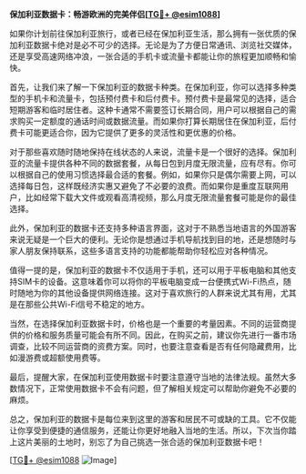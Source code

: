 **保加利亚数据卡：畅游欧洲的完美伴侣[[TG💪+ @esim1088](https://t.me/s/esim1088)]**

如果你计划前往保加利亚旅行，或者已经在保加利亚生活，那么拥有一张优质的保加利亚数据卡绝对是必不可少的选择。无论是为了方便日常通讯、浏览社交媒体，还是享受高速网络冲浪，一张合适的手机卡或流量卡都能让你的旅程更加顺畅和愉快。

首先，让我们来了解一下保加利亚的数据卡种类。在保加利亚，你可以选择多种类型的手机卡和流量卡，包括预付费卡和后付费卡。预付费卡是最常见的选择，适合短期游客和临时居住者。这种卡通常不需要签订长期合同，用户可以根据自己的需求购买一定额度的通话时间或数据流量。而如果你打算长期居住在保加利亚，后付费卡可能更适合你，因为它提供了更多的灵活性和更优惠的价格。

对于那些喜欢随时随地保持在线状态的人来说，流量卡是一个很好的选择。保加利亚的流量卡提供各种不同的数据套餐，从每日包到月度无限流量，应有尽有。你可以根据自己的使用习惯选择最合适的套餐。例如，如果你只是偶尔需要上网，可以选择每日包，这样既经济实惠又避免了不必要的浪费。而如果你是重度互联网用户，比如经常下载大文件或观看高清视频，那么月度无限流量套餐可能是你的最佳选择。

此外，保加利亚的数据卡还支持多种语言界面，这对于不熟悉当地语言的外国游客来说无疑是一个巨大的便利。无论你是想通过手机导航找到目的地，还是想随时与家人朋友保持联系，这些多语言支持的功能都能帮助你轻松应对各种情况。

值得一提的是，保加利亚的数据卡不仅适用于手机，还可以用于平板电脑和其他支持SIM卡的设备。这意味着你可以将你的平板电脑变成一台便携式Wi-Fi热点，随时随地为你的其他设备提供网络连接。这对于喜欢旅行的人群来说尤其有用，尤其是在那些公共Wi-Fi信号不稳定的地方。

当然，在选择保加利亚数据卡时，价格也是一个重要的考量因素。不同的运营商提供的价格和服务质量可能会有所不同。因此，在购买之前，建议你先进行一番市场调查，比较不同运营商的资费方案。同时，也要注意查看是否有任何隐藏费用，比如漫游费或超额使用费等。

最后，提醒大家，在保加利亚使用数据卡时要注意遵守当地的法律法规。虽然大多数情况下，正常使用数据卡不会有问题，但了解相关规定可以帮助你避免不必要的麻烦。

总之，保加利亚的数据卡是每位来到这里的游客和居民不可或缺的工具。它不仅能让你享受到便捷的通信服务，还能让你更好地融入当地的生活。所以，下次当你踏上这片美丽的土地时，别忘了为自己挑选一张合适的保加利亚数据卡吧！

[[TG💪+ @esim1088](https://t.me/s/esim1088) ![Image](https://i.postimg.cc/4NQfJmqS/Snipaste-2025-05-13-00-14-12.png)]